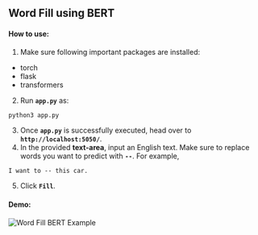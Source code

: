 ## Word Fill using BERT

#### How to use:

1. Make sure following important packages are installed:
  - torch
  - flask
  - transformers
2. Run **`app.py`** as:
```bash
python3 app.py
```
3. Once **`app.py`** is successfully executed, head over to **`http://localhost:5050/`**.
4. In the provided **text-area**, input an English text. Make sure to replace words you want to predict with **`--`**. For example,
```
I want to -- this car.
```
5. Click **`Fill`**.

#### Demo:

![Word Fill BERT Example](https://i.imgur.com/oqsxlNW.gif)
